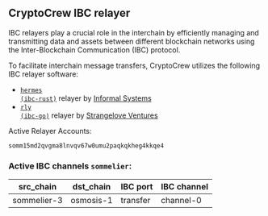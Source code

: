 ## CryptoCrew IBC relayer
IBC relayers play a crucial role in the interchain by efficiently managing and transmitting data and assets between different blockchain networks using the Inter-Blockchain Communication (IBC) protocol.

To facilitate interchain message transfers, CryptoCrew utilizes the following IBC relayer software: 
- <a href="https://github.com/informalsystems/hermes"><code>hermes (ibc-rust)</code></a> relayer by [Informal Systems](https://github.com/informalsystems)
- <a href="https://github.com/cosmos/relayer"><code>rly (ibc-go)</code></a> relayer by [Strangelove Ventures](https://github.com/strangelove-ventures)

Active Relayer Accounts:
```
somm15md2qvgma8lnvqv67w0umu2paqkqkheg4kkqe4
```

### Active IBC channels `sommelier`:
| src_chain | dst_chain | IBC port | IBC channel |
| --------------- | --------------- | ------------ | ------------------- |
| sommelier-3 | osmosis-1 | transfer | channel-0 |